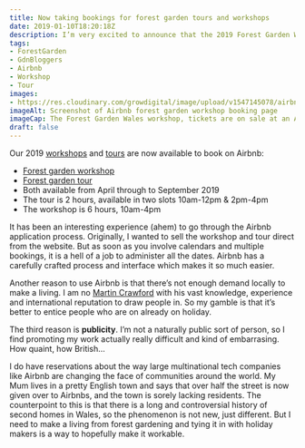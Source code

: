 ```yaml
---
title: Now taking bookings for forest garden tours and workshops
date: 2019-01-10T18:20:18Z
description: I’m very excited to announce that the 2019 Forest Garden Wales tours and workshops, known as “Experiences” in Airbnb speak, are now available to book! 
tags: 
- ForestGarden
- GdnBloggers
- Airbnb
- Workshop 
- Tour
images: 
- https://res.cloudinary.com/growdigital/image/upload/v1547145078/airbnb-190110.png
imageAlt: Screenshot of Airbnb forest garden workshop booking page
imageCap: The Forest Garden Wales workshop, tickets are on sale at an Airbnb near you
draft: false
---
```


Our 2019 [workshops](/workshop/) and [tours](/tour/) are now available to book on Airbnb:

* [Forest garden workshop](https://www.airbnb.co.uk/experiences/524767)
* [Forest garden tour](https://www.airbnb.co.uk/experiences/532342)
* Both available from April through to September 2019
* The tour is 2 hours, available in two slots 10am-12pm & 2pm-4pm
* The workshop is 6 hours, 10am-4pm

It has been an interesting experience (ahem) to go through the Airbnb application process. Originally, I wanted to sell the workshop and tour direct from the website. But as soon as you involve calendars and multiple bookings, it is a hell of a job to administer all the dates. Airbnb has a carefully crafted process and interface which makes it so much easier.

Another reason to use Airbnb is that there’s not enough demand locally to make a living. I am no [Martin Crawford](https://www.agroforestry.co.uk/about_us/) with his vast knowledge, experience and international reputation to draw people in. So my gamble is that it’s better to entice people who are on already on holiday.

The third reason is **publicity**. I’m not a naturally public sort of person, so I find promoting my work actually really difficult and kind of embarrasing. How quaint, how British… 

I do have reservations about the way large multinational tech companies like Airbnb are changing the face of communities around the world. My Mum lives in a pretty English town and says that over half the street is now given over to Airbnbs, and the town is sorely lacking residents. The counterpoint to this is that there is a long and controversial history of second homes in Wales, so the phenomenon is not new, just different. But I need to make a living from forest gardening and tying it in with holiday makers is a way to hopefully make it workable.
